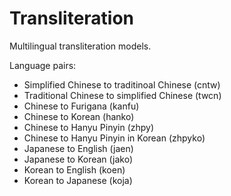 # Transliteration

Multilingual transliteration models.

Language pairs:
- Simplified Chinese to traditinoal Chinese (cntw)
- Traditional Chinese to simplified Chinese (twcn)
- Chinese to Furigana (kanfu)
- Chinese to Korean (hanko)
- Chinese to Hanyu Pinyin (zhpy)
- Chinese to Hanyu Pinyin in Korean (zhpyko)
- Japanese to English (jaen)
- Japanese to Korean (jako)
- Korean to English (koen)
- Korean to Japanese (koja)
